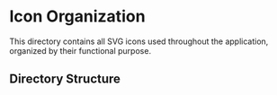 # Icon Organization

This directory contains all SVG icons used throughout the application, organized by their functional purpose.

## Directory Structure